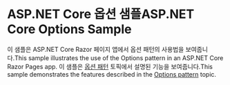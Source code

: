 # <a name="aspnet-core-options-sample"></a><span data-ttu-id="f83cf-101">ASP.NET Core 옵션 샘플</span><span class="sxs-lookup"><span data-stu-id="f83cf-101">ASP.NET Core Options Sample</span></span>

<span data-ttu-id="f83cf-102">이 샘플은 ASP.NET Core Razor 페이지 앱에서 옵션 패턴의 사용법을 보여줍니다.</span><span class="sxs-lookup"><span data-stu-id="f83cf-102">This sample illustrates the use of the Options pattern in an ASP.NET Core Razor Pages app.</span></span> <span data-ttu-id="f83cf-103">이 샘플은 [옵션 패턴](https://docs.microsoft.com/aspnet/core/fundamentals/configuration/options) 토픽에서 설명된 기능을 보여줍니다.</span><span class="sxs-lookup"><span data-stu-id="f83cf-103">This sample demonstrates the features described in the [Options pattern](https://docs.microsoft.com/aspnet/core/fundamentals/configuration/options) topic.</span></span>
